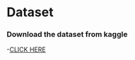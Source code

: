 # Dataset

### Download the dataset from kaggle
-[CLICK HERE](https://www.kaggle.com/datasets/samuelcortinhas/sports-balls-multiclass-image-classification)
